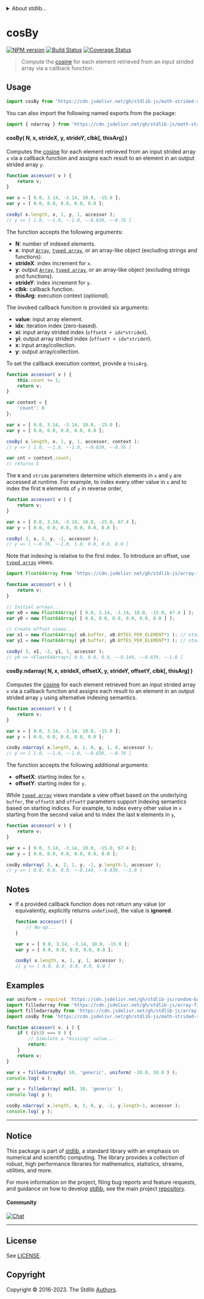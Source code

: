 <!--

@license Apache-2.0

Copyright (c) 2022 The Stdlib Authors.

Licensed under the Apache License, Version 2.0 (the "License");
you may not use this file except in compliance with the License.
You may obtain a copy of the License at

   http://www.apache.org/licenses/LICENSE-2.0

Unless required by applicable law or agreed to in writing, software
distributed under the License is distributed on an "AS IS" BASIS,
WITHOUT WARRANTIES OR CONDITIONS OF ANY KIND, either express or implied.
See the License for the specific language governing permissions and
limitations under the License.

-->

<!-- lint disable maximum-heading-length -->


<details>
  <summary>
    About stdlib...
  </summary>
  <p>We believe in a future in which the web is a preferred environment for numerical computation. To help realize this future, we've built stdlib. stdlib is a standard library, with an emphasis on numerical and scientific computation, written in JavaScript (and C) for execution in browsers and in Node.js.</p>
  <p>The library is fully decomposable, being architected in such a way that you can swap out and mix and match APIs and functionality to cater to your exact preferences and use cases.</p>
  <p>When you use stdlib, you can be absolutely certain that you are using the most thorough, rigorous, well-written, studied, documented, tested, measured, and high-quality code out there.</p>
  <p>To join us in bringing numerical computing to the web, get started by checking us out on <a href="https://github.com/stdlib-js/stdlib">GitHub</a>, and please consider <a href="https://opencollective.com/stdlib">financially supporting stdlib</a>. We greatly appreciate your continued support!</p>
</details>

# cosBy

[![NPM version][npm-image]][npm-url] [![Build Status][test-image]][test-url] [![Coverage Status][coverage-image]][coverage-url] <!-- [![dependencies][dependencies-image]][dependencies-url] -->

> Compute the [cosine][@stdlib/math/base/special/cos] for each element retrieved from an input strided array via a callback function.

<section class="intro">

</section>

<!-- /.intro -->



<section class="usage">

## Usage

```javascript
import cosBy from 'https://cdn.jsdelivr.net/gh/stdlib-js/math-strided-special-cos-by@deno/mod.js';
```

You can also import the following named exports from the package:

```javascript
import { ndarray } from 'https://cdn.jsdelivr.net/gh/stdlib-js/math-strided-special-cos-by@deno/mod.js';
```

#### cosBy( N, x, strideX, y, strideY, clbk\[, thisArg] )

Computes the [cosine][@stdlib/math/base/special/cos] for each element retrieved from an input strided array `x` via a callback function and assigns each result to an element in an output strided array `y`.

```javascript
function accessor( v ) {
    return v;
}

var x = [ 0.0, 3.14, -3.14, 10.0, -15.0 ];
var y = [ 0.0, 0.0, 0.0, 0.0, 0.0 ];

cosBy( x.length, x, 1, y, 1, accessor );
// y => [ 1.0, ~-1.0, ~-1.0, ~-0.839, ~-0.76 ]
```

The function accepts the following arguments:

-   **N**: number of indexed elements.
-   **x**: input [`Array`][mdn-array], [`typed array`][mdn-typed-array], or an array-like object (excluding strings and functions).
-   **strideX**: index increment for `x`.
-   **y**: output [`Array`][mdn-array], [`typed array`][mdn-typed-array], or an array-like object (excluding strings and functions).
-   **strideY**: index increment for `y`.
-   **clbk**: callback function.
-   **thisArg**: execution context (_optional_).

The invoked callback function is provided six arguments:

-   **value**: input array element.
-   **idx**: iteration index (zero-based).
-   **xi**: input array strided index (`offsetX + idx*strideX`).
-   **yi**: output array strided index (`offsetY + idx*strideY`).
-   **x**: input array/collection.
-   **y**: output array/collection.

To set the callback execution context, provide a `thisArg`.

```javascript
function accessor( v ) {
    this.count += 1;
    return v;
}

var context = {
    'count': 0
};

var x = [ 0.0, 3.14, -3.14, 10.0, -15.0 ];
var y = [ 0.0, 0.0, 0.0, 0.0, 0.0 ];

cosBy( x.length, x, 1, y, 1, accessor, context );
// y => [ 1.0, ~-1.0, ~-1.0, ~-0.839, ~-0.76 ]

var cnt = context.count;
// returns 5
```

The `N` and `stride` parameters determine which elements in `x` and `y` are accessed at runtime. For example, to index every other value in `x` and to index the first `N` elements of `y` in reverse order,

```javascript
function accessor( v ) {
    return v;
}

var x = [ 0.0, 3.14, -3.14, 10.0, -15.0, 67.4 ];
var y = [ 0.0, 0.0, 0.0, 0.0, 0.0, 0.0 ];

cosBy( 3, x, 2, y, -1, accessor );
// y => [ ~-0.76, ~-1.0, 1.0, 0.0, 0.0, 0.0 ]
```

Note that indexing is relative to the first index. To introduce an offset, use [`typed array`][mdn-typed-array] views.

```javascript
import Float64Array from 'https://cdn.jsdelivr.net/gh/stdlib-js/array-float64@deno/mod.js';

function accessor( v ) {
    return v;
}

// Initial arrays...
var x0 = new Float64Array( [ 0.0, 3.14, -3.14, 10.0, -15.0, 67.4 ] );
var y0 = new Float64Array( [ 0.0, 0.0, 0.0, 0.0, 0.0, 0.0 ] );

// Create offset views...
var x1 = new Float64Array( x0.buffer, x0.BYTES_PER_ELEMENT*1 ); // start at 2nd element
var y1 = new Float64Array( y0.buffer, y0.BYTES_PER_ELEMENT*3 ); // start at 4th element

cosBy( 3, x1, -2, y1, 1, accessor );
// y0 => <Float64Array>[ 0.0, 0.0, 0.0, ~-0.144, ~-0.839, ~-1.0 ]
```

#### cosBy.ndarray( N, x, strideX, offsetX, y, strideY, offsetY, clbk\[, thisArg] )

Computes the [cosine][@stdlib/math/base/special/cos] for each element retrieved from an input strided array `x` via a callback function and assigns each result to an element in an output strided array `y` using alternative indexing semantics.

```javascript
function accessor( v ) {
    return v;
}

var x = [ 0.0, 3.14, -3.14, 10.0, -15.0 ];
var y = [ 0.0, 0.0, 0.0, 0.0, 0.0 ];

cosBy.ndarray( x.length, x, 1, 0, y, 1, 0, accessor );
// y => [ 1.0, ~-1.0, ~-1.0, ~-0.839, ~-0.76 ]
```

The function accepts the following additional arguments:

-   **offsetX**: starting index for `x`.
-   **offsetY**: starting index for `y`.

While [`typed array`][mdn-typed-array] views mandate a view offset based on the underlying `buffer`, the `offsetX` and `offsetY` parameters support indexing semantics based on starting indices. For example, to index every other value in `x` starting from the second value and to index the last `N` elements in `y`,

```javascript
function accessor( v ) {
    return v;
}

var x = [ 0.0, 3.14, -3.14, 10.0, -15.0, 67.4 ];
var y = [ 0.0, 0.0, 0.0, 0.0, 0.0, 0.0 ];

cosBy.ndarray( 3, x, 2, 1, y, -1, y.length-1, accessor );
// y => [ 0.0, 0.0, 0.0, ~-0.144, ~-0.839, ~-1.0 ]
```

</section>

<!-- /.usage -->

<section class="notes">

## Notes

-   If a provided callback function does not return any value (or equivalently, explicitly returns `undefined`), the value is **ignored**.

    ```javascript
    function accessor() {
        // No-op...
    }

    var x = [ 0.0, 3.14, -3.14, 10.0, -15.0 ];
    var y = [ 0.0, 0.0, 0.0, 0.0, 0.0 ];

    cosBy( x.length, x, 1, y, 1, accessor );
    // y => [ 0.0, 0.0, 0.0, 0.0, 0.0 ]
    ```

</section>

<!-- /.notes -->

<section class="examples">

## Examples

<!-- eslint no-undef: "error" -->

```javascript
var uniform = require( 'https://cdn.jsdelivr.net/gh/stdlib-js/random-base-uniform' ).factory;
import filledarray from 'https://cdn.jsdelivr.net/gh/stdlib-js/array-filled@deno/mod.js';
import filledarrayBy from 'https://cdn.jsdelivr.net/gh/stdlib-js/array-filled-by@deno/mod.js';
import cosBy from 'https://cdn.jsdelivr.net/gh/stdlib-js/math-strided-special-cos-by@deno/mod.js';

function accessor( v, i ) {
    if ( (i%3) === 0 ) {
        // Simulate a "missing" value...
        return;
    }
    return v;
}

var x = filledarrayBy( 10, 'generic', uniform( -10.0, 10.0 ) );
console.log( x );

var y = filledarray( null, 10, 'generic' );
console.log( y );

cosBy.ndarray( x.length, x, 1, 0, y, -1, y.length-1, accessor );
console.log( y );
```

</section>

<!-- /.examples -->

<!-- Section for related `stdlib` packages. Do not manually edit this section, as it is automatically populated. -->

<section class="related">

</section>

<!-- /.related -->

<!-- Section for all links. Make sure to keep an empty line after the `section` element and another before the `/section` close. -->


<section class="main-repo" >

* * *

## Notice

This package is part of [stdlib][stdlib], a standard library with an emphasis on numerical and scientific computing. The library provides a collection of robust, high performance libraries for mathematics, statistics, streams, utilities, and more.

For more information on the project, filing bug reports and feature requests, and guidance on how to develop [stdlib][stdlib], see the main project [repository][stdlib].

#### Community

[![Chat][chat-image]][chat-url]

---

## License

See [LICENSE][stdlib-license].


## Copyright

Copyright &copy; 2016-2023. The Stdlib [Authors][stdlib-authors].

</section>

<!-- /.stdlib -->

<!-- Section for all links. Make sure to keep an empty line after the `section` element and another before the `/section` close. -->

<section class="links">

[npm-image]: http://img.shields.io/npm/v/@stdlib/math-strided-special-cos-by.svg
[npm-url]: https://npmjs.org/package/@stdlib/math-strided-special-cos-by

[test-image]: https://github.com/stdlib-js/math-strided-special-cos-by/actions/workflows/test.yml/badge.svg?branch=v0.1.0
[test-url]: https://github.com/stdlib-js/math-strided-special-cos-by/actions/workflows/test.yml?query=branch:v0.1.0

[coverage-image]: https://img.shields.io/codecov/c/github/stdlib-js/math-strided-special-cos-by/main.svg
[coverage-url]: https://codecov.io/github/stdlib-js/math-strided-special-cos-by?branch=main

<!--

[dependencies-image]: https://img.shields.io/david/stdlib-js/math-strided-special-cos-by.svg
[dependencies-url]: https://david-dm.org/stdlib-js/math-strided-special-cos-by/main

-->

[chat-image]: https://img.shields.io/gitter/room/stdlib-js/stdlib.svg
[chat-url]: https://app.gitter.im/#/room/#stdlib-js_stdlib:gitter.im

[stdlib]: https://github.com/stdlib-js/stdlib

[stdlib-authors]: https://github.com/stdlib-js/stdlib/graphs/contributors

[umd]: https://github.com/umdjs/umd
[es-module]: https://developer.mozilla.org/en-US/docs/Web/JavaScript/Guide/Modules

[deno-url]: https://github.com/stdlib-js/math-strided-special-cos-by/tree/deno
[umd-url]: https://github.com/stdlib-js/math-strided-special-cos-by/tree/umd
[esm-url]: https://github.com/stdlib-js/math-strided-special-cos-by/tree/esm
[branches-url]: https://github.com/stdlib-js/math-strided-special-cos-by/blob/main/branches.md

[stdlib-license]: https://raw.githubusercontent.com/stdlib-js/math-strided-special-cos-by/main/LICENSE

[mdn-array]: https://developer.mozilla.org/en-US/docs/Web/JavaScript/Reference/Global_Objects/Array

[mdn-typed-array]: https://developer.mozilla.org/en-US/docs/Web/JavaScript/Reference/Global_Objects/TypedArray

[@stdlib/math/base/special/cos]: https://github.com/stdlib-js/stdlib/tree/deno

</section>

<!-- /.links -->
